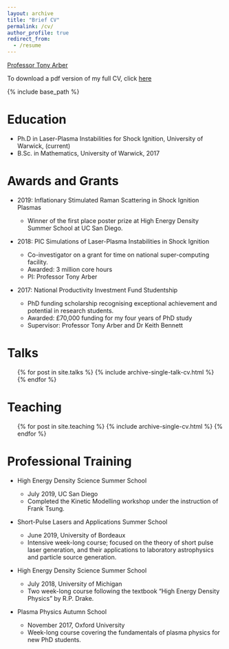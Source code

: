 ```yaml
---
layout: archive
title: "Brief CV"
permalink: /cv/
author_profile: true
redirect_from:
  - /resume
---
```


<a href="https://warwick.ac.uk/fac/sci/physics/research/cfsa/people/tda/">Professor Tony Arber</a>

To download a pdf version of my full CV, click <a href="https://sj-spencer.github.io/files/CV_Jul2020.pdf">here</a>

{% include base_path %}

Education
======
* Ph.D in Laser-Plasma Instabilities for Shock Ignition, University of Warwick, (current)
* B.Sc. in Mathematics, University of Warwick, 2017

Awards and Grants
======
* 2019: Inflationary Stimulated Raman Scattering in Shock Ignition Plasmas
  * Winner of the first place poster prize at High Energy Density Summer School at UC San Diego.
  
* 2018: PIC Simulations of Laser-Plasma Instabilities in Shock Ignition
  * Co-investigator on a grant for time on national super-computing facility.
  * Awarded: 3 million core hours
  * PI: Professor Tony Arber

* 2017: National Productivity Investment Fund Studentship
  * PhD funding scholarship recognising exceptional achievement and potential in research students.
  * Awarded: £70,000 funding for my four years of PhD study
  * Supervisor: Professor Tony Arber and Dr Keith Bennett
  
<!---
Publications
======
  <ul>{% for post in site.publications %}
    {% include archive-single-cv.html %}
  {% endfor %}</ul>
  --->
  
Talks
======
  <ul>{% for post in site.talks %}
    {% include archive-single-talk-cv.html %}
  {% endfor %}</ul>
  
Teaching
======
  <ul>{% for post in site.teaching %}
    {% include archive-single-cv.html %}
  {% endfor %}</ul>
  
Professional Training
=====================
* High Energy Density Science Summer School
  * July 2019, UC San Diego
  * Completed the Kinetic Modelling workshop under the instruction of Frank Tsung.

* Short-Pulse Lasers and Applications Summer School
  * June 2019, University of Bordeaux
  * Intensive week-long course; focused on the theory of short pulse laser generation, and their applications to laboratory astrophysics and particle source generation.
  
* High Energy Density Science Summer School
  * July 2018, University of Michigan
  * Two week-long course following the textbook “High Energy Density Physics” by R.P. Drake.
  
* Plasma Physics Autumn School
  * November 2017, Oxford University
  * Week-long course covering the fundamentals of plasma physics for new PhD students.
